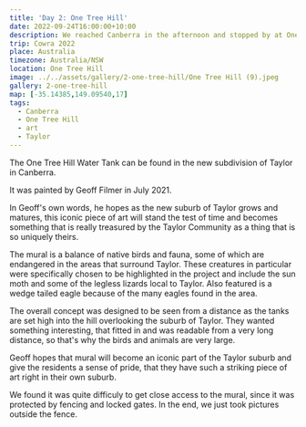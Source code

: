 ```yaml
---
title: 'Day 2: One Tree Hill'
date: 2022-09-24T16:00:00+10:00
description: We reached Canberra in the afternoon and stopped by at One Tree Hill to admire the water tank mural.
trip: Cowra 2022
place: Australia
timezone: Australia/NSW
location: One Tree Hill
image: ../../assets/gallery/2-one-tree-hill/One Tree Hill (9).jpeg
gallery: 2-one-tree-hill
map: [-35.14385,149.09540,17]
tags:
  - Canberra
  - One Tree Hill
  - art
  - Taylor
---
```

The One Tree Hill Water Tank can be found in the new subdivision of Taylor in Canberra.

It was painted by Geoff Filmer in July 2021.

In Geoff's own words, he hopes as the new suburb of Taylor grows and matures, this iconic piece of art will stand the test of time and becomes something that is really treasured by the Taylor Community as a thing that is so uniquely theirs.

The mural is a balance of native birds and fauna, some of which are endangered in the areas that surround Taylor. These creatures in particular were specifically chosen to be highlighted in the project and include the sun moth and some of the legless lizards local to Taylor. Also featured is a wedge tailed eagle because of the many eagles found in the area.

The overall concept was designed to be seen from a distance as the tanks are set high into the hill overlooking the suburb of Taylor. They wanted something interesting, that fitted in and was readable from a very long distance, so that's why the birds and animals are very large.

Geoff hopes that mural will become an iconic part of the Taylor suburb and give the residents a sense of pride, that they have such a striking piece of art right in their own suburb.

We found it was quite difficuly to get close access to the mural, since it was protected by fencing and locked gates. In the end, we just took pictures outside the fence.
